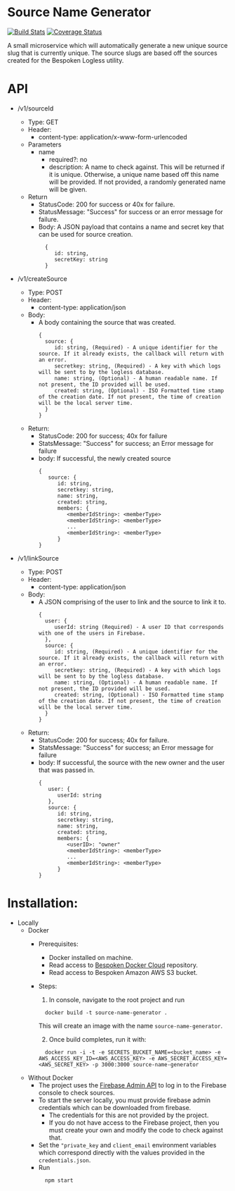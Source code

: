 # Source Name Generator

[![Build Stats](https://codeship.com/projects/c20381f0-f077-0134-47c5-7e04daa49e7e/status?branch=master)](https://app.codeship.com/projects/209114)
[![Coverage Status](https://coveralls.io/repos/github/bespoken/source-name-generator/badge.svg?branch=master)](https://coveralls.io/github/bespoken/source-name-generator?branch=master)

A small microservice which will automatically generate a new unique source slug that is currently unique. 
The source slugs are based off the sources created for the Bespoken Logless utility.

# API
* /v1/sourceId
  * Type: GET
  * Header:
    * content-type: application/x-www-form-urlencoded
  * Parameters
    * name
      * required?: no
      * description: A name to check against.  This will be returned if it is unique.  Otherwise, a unique name based off this
                    name will be provided.  If not provided, a randomly generated name will be given.
  * Return
    * StatusCode: 200 for success or 40x for failure.
    * StatusMessage: "Success" for success or an error message for failure.
    * Body: A JSON payload that contains a name and secret key that can be used for source creation.
      ```
        {
           id: string,
           secretKey: string
        }
      ```
                    
* /v1/createSource
   * Type: POST
   * Header:
     * content-type: application/json
   * Body:
      * A body containing the source that was created.
        ```
        {
          source: {
             id: string, (Required) - A unique identifier for the source. If it already exists, the callback will return with an error.
             secretkey: string, (Required) - A key with which logs will be sent to by the logless database.
             name: string, (Optional) - A human readable name. If not present, the ID provided will be used.
             created: string, (Optional) - ISO Formatted time stamp of the creation date. If not present, the time of creation will be the local server time.
          }
        }
        ```
   * Return:
      * StatusCode: 200 for success; 40x for failure
      * StatsMessage: "Success" for success; an Error message for failure
      * body: If successful, the newly created source
        ```
        {
           source: {
              id: string,
              secretkey: string,
              name: string,
              created: string,
              members: {
                 <memberIdString>: <memberType>
                 <memberIdString>: <memberType>
                 ...
                 <memberIdString>: <memberType>
              }
        }
        ```
      
* /v1/linkSource
   * Type: POST
   * Header:
     * content-type: application/json
   * Body:
     * A JSON comprising of the user to link and the source to link it to.
       ```
       {
         user: {
            userId: string (Required) - A user ID that corresponds with one of the users in Firebase.
         },
         source: {
            id: string, (Required) - A unique identifier for the source. If it already exists, the callback will return with an error.
            secretkey: string, (Required) - A key with which logs will be sent to by the logless database.
            name: string, (Optional) - A human readable name. If not present, the ID provided will be used.
            created: string, (Optional) - ISO Formatted time stamp of the creation date. If not present, the time of creation will be the local server time.
         }
       }
       ```
   * Return:
      * StatusCode: 200 for success; 40x for failure.
      * StatsMessage: "Success" for success; an Error message for failure
      * body: If successful, the source with the new owner and the user that was passed in.
        ```
        {
           user: {
              userId: string
           },
           source: {
              id: string,
              secretkey: string,
              name: string,
              created: string,
              members: {
                 <userID>: "owner"
                 <memberIdString>: <memberType>
                 ...
                 <memberIdString>: <memberType>
              }
        }
        ```
               
# Installation:
  * Locally
    * Docker
      * Prerequisites:
        * Docker installed on machine.
        * Read access to [Bespoken Docker Cloud](https://cloud.docker.com/app/bespoken/repository/list) repository.
        * Read access to Bespoken Amazon AWS S3 bucket.
      * Steps:
        1. In console, navigate to the root project and run 
          ```
            docker build -t source-name-generator .
          ```
          This will create an image with the name `source-name-generator`.
        
        2. Once build completes, run it with:
          ```
            docker run -i -t -e SECRETS_BUCKET_NAME=<bucket_name> -e AWS_ACCESS_KEY_ID=<AWS_ACCESS_KEY> -e AWS_SECRET_ACCESS_KEY=<AWS_SECRET_KEY> -p 3000:3000 source-name-generator
          ```
    * Without Docker
      * The project uses the [Firebase Admin API](https://firebase.google.com/docs/database/admin/start) to log in to the Firebase console to check sources.
      * To start the server locally, you must provide firebase admin credentials which can be downloaded from firebase. 
        * The credentials for this are not provided by the project. 
        * If you do not have access to the Firebase project, then you must create your own and modify the code to check against that.
      * Set the `"private_key` and `client_email` environment variables which correspond directly with the values provided in the `credentials.json`. 
      * Run 
        ```
          npm start
         ```
         

